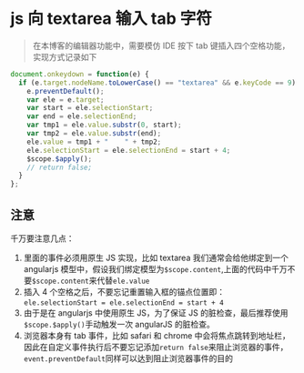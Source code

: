 <!-- Date: 2018-06-22 12:00:54 -->

# js 向 textarea 输入 tab 字符

> 在本博客的编辑器功能中，需要模仿 IDE 按下 tab 键插入四个空格功能，实现方式记录如下

```js
document.onkeydown = function(e) {
  if (e.target.nodeName.toLowerCase() == "textarea" && e.keyCode == 9) {
    e.preventDefault();
    var ele = e.target;
    var start = ele.selectionStart;
    var end = ele.selectionEnd;
    var tmp1 = ele.value.substr(0, start);
    var tmp2 = ele.value.substr(end);
    ele.value = tmp1 + "    " + tmp2;
    ele.selectionStart = ele.selectionEnd = start + 4;
    $scope.$apply();
    // return false;
  }
};
```

## 注意

千万要注意几点：

1.  里面的事件必须用原生 JS 实现，比如 textarea 我们通常会给他绑定到一个 angularjs 模型中，假设我们绑定模型为`$scope.content`,上面的代码中千万不要`$scope.content`来代替`ele.value`
2.  插入 4 个空格之后，不要忘记重置输入框的锚点位置即：`ele.selectionStart = ele.selectionEnd = start + 4`
3.  由于是在 angularjs 中使用原生 JS，为了保证 JS 的脏检查，最后推荐使用`$scope.$apply()`手动触发一次 angularJS 的脏检查。
4.  浏览器本身有 tab 事件，比如 safari 和 chrome 中会将焦点跳转到地址栏，因此在自定义事件执行后不要忘记添加`return false`来阻止浏览器的事件，`event.preventDefault`同样可以达到阻止浏览器事件的目的
